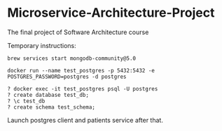 # Microservice-Architecture-Project
The final project of Software Architecture course

Temporary instructions:
```
brew services start mongodb-community@5.0
```

```	
docker run --name test_postgres -p 5432:5432 -e POSTGRES_PASSWORD=postgres -d postgres

? docker exec -it test_postgres psql -U postgres
? create database test_db;
? \c test_db
? create schema test_schema;
```

Launch postgres client and patients service after that.
